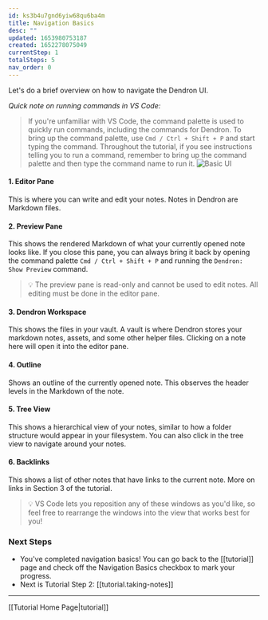 ```yaml
---
id: ks3b4u7gnd6yiw68qu6ba4m
title: Navigation Basics
desc: ""
updated: 1653980753187
created: 1652278075049
currentStep: 1
totalSteps: 5
nav_order: 0
---
```


Let's do a brief overview on how to navigate the Dendron UI.

_Quick note on running commands in VS Code:_

> If you're unfamiliar with VS Code, the command palette is used to quickly run commands, including the commands for Dendron. To bring up the command palette, use `Cmd / Ctrl + Shift + P` and start typing the command. Throughout the tutorial, if you see instructions telling you to run a command, remember to bring up the command palette and then type the command name to run it.
> ![Basic UI](https://org-dendron-public-assets.s3.amazonaws.com/images/tutorial-layout.png)

#### 1. Editor Pane

This is where you can write and edit your notes. Notes in Dendron are Markdown files.

#### 2. Preview Pane

This shows the rendered Markdown of what your currently opened note looks like. If you close this pane, you can always bring it back by opening the command palette `Cmd / Ctrl + Shift + P` and running the `Dendron: Show Preview` command.

> 💡 The preview pane is read-only and cannot be used to edit notes. All editing must be done in the editor pane.

#### 3. Dendron Workspace

This shows the files in your vault. A vault is where Dendron stores your markdown notes, assets, and some other helper files. Clicking on a note here will open it into the editor pane.

#### 4. Outline

Shows an outline of the currently opened note. This observes the header levels in the Markdown of the note.

#### 5. Tree View

This shows a hierarchical view of your notes, similar to how a folder structure would appear in your filesystem. You can also click in the tree view to navigate around your notes.

#### 6. Backlinks

This shows a list of other notes that have links to the current note. More on links in Section 3 of the tutorial.

> 💡 VS Code lets you reposition any of these windows as you'd like, so feel free to rearrange the windows into the view that works best for you!

### Next Steps

- You've completed navigation basics! You can go back to the [[tutorial]] page and check off the Navigation Basics checkbox to mark your progress.
- Next is Tutorial Step 2: [[tutorial.taking-notes]]

---

[[Tutorial Home Page|tutorial]]
